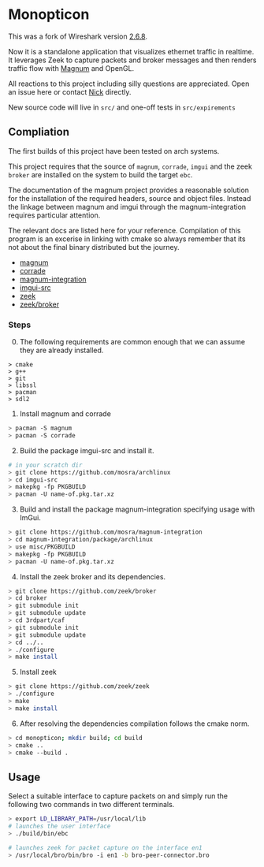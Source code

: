 Monopticon
==========

This was a fork of Wireshark version [2.6.8](https://github.com/wireshark/wireshark/tree/wireshark-2.6.8).

Now it is a standalone application that visualizes ethernet traffic in realtime. It leverages Zeek to capture packets and broker messages and then renders traffic flow with [Magnum](https://magnum.graphics/) and OpenGL.

All reactions to this project including silly questions are appreciated. Open an issue here or contact [Nick](https://nskelsey.com) directly.

New source code will live in `src/` and one-off tests in `src/expirements`

## Compliation
The first builds of this project have been tested on arch systems.

This project requires that the source of `magnum`, `corrade`, `imgui` and the zeek `broker` are installed on the system to build the target `ebc`.

The documentation of the magnum project provides a reasonable solution for the installation of the required headers, source and object files. Instead the linkage between magnum and imgui through the magnum-integration requires particular attention.

The relevant docs are listed here for your reference. Compilation of this program is an excerise in linking with cmake so always remember that its not about the final binary distributed but the journey.

- [magnum](https://doc.magnum.graphics/magnum/building.html)
- [corrade](https://doc.magnum.graphics/corrade/building-corrade.html)
- [magnum-integration](https://doc.magnum.graphics/magnum/building-integration.html)
- [imgui-src](https://github.com/mosra/archlinux/tree/master/imgui-src)
- [zeek](https://docs.zeek.org/en/stable/install/install.html)
- [zeek/broker](https://github.com/zeek/broker)

### Steps

0. The following requirements are common enough that we can assume they are already installed.

```
> cmake
> g++
> git
> libssl
> pacman
> sdl2
```


1. Install magnum and corrade

```bash
> pacman -S magnum
> pacman -S corrade
```

2. Build the package imgui-src and install it.

```bash
# in your scratch dir
> git clone https://github.com/mosra/archlinux
> cd imgui-src
> makepkg -fp PKGBUILD
> pacman -U name-of.pkg.tar.xz
```

3. Build and install the package magnum-integration specifying usage with ImGui.

```bash
> git clone https://github.com/mosra/magnum-integration
> cd magnum-integration/package/archlinux
> use misc/PKGBUILD
> makepkg -fp PKGBUILD
> pacman -U name-of.pkg.tar.xz
```

4. Install the zeek broker and its dependencies.

```bash
> git clone https://github.com/zeek/broker
> cd broker
> git submodule init
> git submodule update
> cd 3rdpart/caf
> git submodule init
> git submodule update
> cd ../..
> ./configure
> make install
```

5. Install zeek


```bash
> git clone https://github.com/zeek/zeek
> ./configure
> make
> make install

```

6. After resolving the dependencies compilation follows the cmake norm.

```bash
> cd monopticon; mkdir build; cd build
> cmake ..
> cmake --build .
```

## Usage

Select a suitable interface to capture packets on and simply run the following two commands in two different terminals.

```bash
> export LD_LIBRARY_PATH=/usr/local/lib
# launches the user interface
> ./build/bin/ebc

# launches zeek for packet capture on the interface en1
> /usr/local/bro/bin/bro -i en1 -b bro-peer-connector.bro
```
